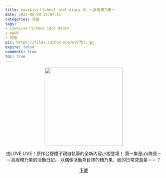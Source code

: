 ```yaml
---
title: LoveLive！School idol diary 01 ～高坂穗乃果～
date: 2023-05-28 15:07:11
categories: 完結
tags:
- LoveLive！School idol diary
- epub
- 完結
pic: https://files.catbox.moe/o977b3.jpg
expire: false
comments: true
toc: true
---
```


<div style="text-align:center" class="kratos-post-content">

<img width="250px" src="https://files.catbox.moe/o977b3.jpg">

<p>
由LOVE LIVE！原作公野櫻子親自執筆的全新內容小說登場！
第一集是μ’s隊長－－高坂穂乃果的活動日記，
以偶像活動為目標的穗乃果，她的日常究竟是－－？
</p>

<p>
<a href="https://epubdatabase.azurewebsites.net/EBOOKS/EPUB/完結/LoveLive！School idol diary/LoveLive！School idol diary 01～高坂穗乃果～.epub?download=1">下載</a>
</p>

</div>
